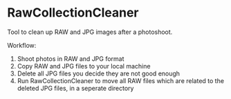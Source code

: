 # RawCollectionCleaner
Tool to clean up RAW and JPG images after a photoshoot.

Workflow:
1. Shoot photos in RAW and JPG format
2. Copy RAW and JPG files to your local machine
3. Delete all JPG files you decide they are not good enough
4. Run RawCollectionCleaner to move all RAW files which are related to the deleted JPG files, in a seperate directory
